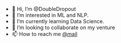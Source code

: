 - 👋 Hi, I’m @DoubleDropout
- 👀 I’m interested in ML and NLP.
- 🌱 I’m currently learning Data Science.
- 💞️ I’m looking to collaborate on my venture
- 📫 How to reach me [@mail](mailto:kaustavcodes@gmail.com)

<!---
DoubleDropout/DoubleDropout is a ✨ special ✨ repository because its `README.md` (this file) appears on your GitHub profile.
You can click the Preview link to take a look at your changes.
--->
